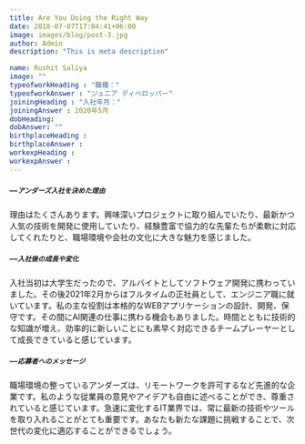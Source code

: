 ```yaml
---
title: Are You Doing the Right Way
date: 2018-07-07T17:04:41+06:00
image: images/blog/post-3.jpg
author: Admin
description: "This is meta description"

name: Rushit Saliya
image: ""
typeofworkHeading : "職種："
typeofworkAnswer : "ジュニア ディベロッパー"
joiningHeading : "入社年月："
joiningAnswer : 2020年5月   
dobHeading: 
dobAnswer: ""
birthplaceHeading :
birthplaceAnswer : 
workexpHeading :
workexpAnswer :
---
```


##### `――アンダーズ入社を決めた理由`

理由はたくさんあります。興味深いプロジェクトに取り組んでいたり、最新かつ人気の技術を開発に使用していたり、経験豊富で協力的な先輩たちが柔軟に対応してくれたりと、職場環境や会社の文化に大きな魅力を感じました。 

##### `――入社後の成長や変化`

入社当初は大学生だったので、アルバイトとしてソフトウェア開発に携わっていました。その後2021年2月からはフルタイムの正社員として、エンジニア職に就いています。私の主な役割は本格的なWEBアプリケーションの設計、開発、保守です。その間にAI関連の仕事に携わる機会もありました。時間とともに技術的な知識が増え、効率的に新しいことにも素早く対応できるチームプレーヤーとして成長できていると感じています。

##### `――応募者へのメッセージ`

職場環境の整っているアンダーズは、リモートワークを許可するなど先進的な企業です。私のような従業員の意見やアイデアも自由に述べることができ、尊重されていると感じています。急速に変化するIT業界では、常に最新の技術やツールを取り入れることがとても重要です。あなたも新たな課題に挑戦することで、次世代の変化に適応することができるでしょう。
